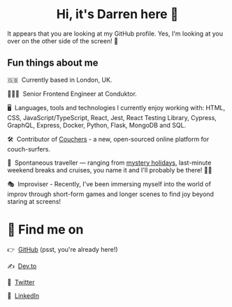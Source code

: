 <h1 align="center">Hi, it's Darren here 👋</h1>

It appears that you are looking at my GitHub profile. Yes, I'm looking at you over on the other side of the screen! 👀

## Fun things about me

🇬🇧&nbsp; Currently based in London, UK.

👨🏻‍💻&nbsp; Senior Frontend Engineer at Conduktor.

🖥&nbsp; Languages, tools and technologies I currently enjoy working with: HTML, CSS, JavaScript/TypeScript, React, Jest,
React Testing Library, Cypress, GraphQL, Express, Docker, Python, Flask, MongoDB and SQL.

🛠&nbsp; Contributor of [Couchers](https://couchers.org/) - a new, open-sourced online platform for couch-surfers.

🛫&nbsp; Spontaneous traveller — ranging from [mystery holidays](https://www.journeetrips.com/), last-minute weekend breaks
and cruises, you name it and I'll probably be there! 🚶‍♂️

🎭&nbsp; Improviser - Recently, I've been immersing myself into the world of improv through short-form games and longer scenes
to find joy beyond staring at screens!

# 💌 Find me on

👉 &nbsp;[GitHub](https://github.com/darrenvong) (psst, you're already here!)

✍️ &nbsp;[Dev.to](https://dev.to/darrenvong)

🦜 &nbsp;[Twitter](https://twitter.com/MrDarrenV)

💼 &nbsp;[LinkedIn](https://linkedin.com/in/darrenvong)
